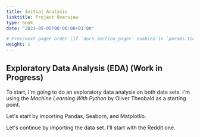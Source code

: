 ```yaml
---
title: Initial Analysis
linktitle: Project Overview
type: book
date: "2021-05-05T00:00:00+01:00"

# Prev/next pager order (if `docs_section_pager` enabled in `params.toml`)
weight: 1
---
```



## Exploratory Data Analysis (EDA) (Work in Progress)

To start, I'm going to do an exploratory data analysis on both data sets. I'm using the *Machine Learning With Python* by Oliver Theobald as a starting point. 


Let's start by importing Pandas, Seaborn, and Matplotlib.


Let's continue by importing the data set. I'll start with the Reddit one. 








